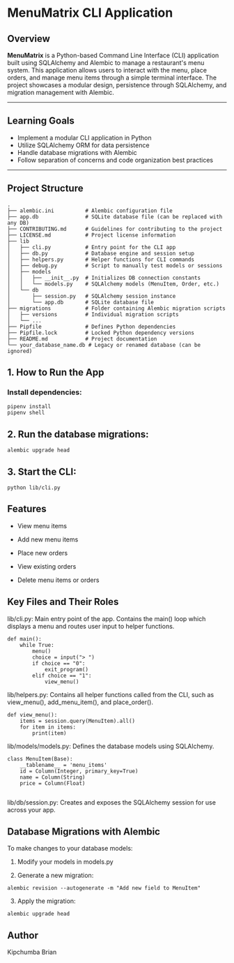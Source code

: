 # MenuMatrix CLI Application

## Overview

**MenuMatrix** is a Python-based Command Line Interface (CLI) application built using SQLAlchemy and Alembic to manage a restaurant's menu system. This application allows users to interact with the menu, place orders, and manage menu items through a simple terminal interface. The project showcases a modular design, persistence through SQLAlchemy, and migration management with Alembic.

---

## Learning Goals

- Implement a modular CLI application in Python
- Utilize SQLAlchemy ORM for data persistence
- Handle database migrations with Alembic
- Follow separation of concerns and code organization best practices

---

## Project Structure

```plaintext
.
├── alembic.ini          # Alembic configuration file
├── app.db               # SQLite database file (can be replaced with any DB)
├── CONTRIBUTING.md      # Guidelines for contributing to the project
├── LICENSE.md           # Project license information
├── lib
│   ├── cli.py           # Entry point for the CLI app
│   ├── db.py            # Database engine and session setup
│   ├── helpers.py       # Helper functions for CLI commands
│   ├── debug.py         # Script to manually test models or sessions
│   ├── models
│   │   ├── __init__.py  # Initializes DB connection constants
│   │   └── models.py    # SQLAlchemy models (MenuItem, Order, etc.)
│   └── db
│       ├── session.py   # SQLAlchemy session instance
│       └── app.db       # SQLite database file
├── migrations           # Folder containing Alembic migration scripts
│   ├── versions         # Individual migration scripts
│   └── ...
├── Pipfile              # Defines Python dependencies
├── Pipfile.lock         # Locked Python dependency versions
├── README.md            # Project documentation
└── your_database_name.db # Legacy or renamed database (can be ignored)
```
## 1. How to Run the App
### Install dependencies:
```
pipenv install
pipenv shell
```
## 2. Run the database migrations:
```
alembic upgrade head
```
## 3. Start the CLI:
```
python lib/cli.py
```

## Features
- View menu items

- Add new menu items

- Place new orders

- View existing orders

- Delete menu items or orders

## Key Files and Their Roles
lib/cli.py: Main entry point of the app. Contains the main() loop which displays a menu and routes user input to helper functions.
```
def main():
    while True:
        menu()
        choice = input("> ")
        if choice == "0":
            exit_program()
        elif choice == "1":
            view_menu()
```

lib/helpers.py: Contains all helper functions called from the CLI, such as view_menu(), add_menu_item(), and place_order().
```
def view_menu():
    items = session.query(MenuItem).all()
    for item in items:
        print(item)
```
lib/models/models.py: Defines the database models using SQLAlchemy.

```
class MenuItem(Base):
    __tablename__ = 'menu_items'
    id = Column(Integer, primary_key=True)
    name = Column(String)
    price = Column(Float)
    
```
lib/db/session.py: Creates and exposes the SQLAlchemy session for use across your app.

## Database Migrations with Alembic
To make changes to your database models:

1. Modify your models in models.py

2. Generate a new migration:
```
alembic revision --autogenerate -m "Add new field to MenuItem"
```

3. Apply the migration:
```
alembic upgrade head
```
## Author
Kipchumba Brian 

